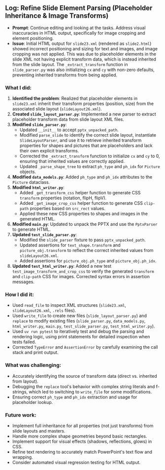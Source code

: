 ## Log: Refine Slide Element Parsing (Placeholder Inheritance & Image Transforms)
- **Prompt**: Continue editing and looking at the tasks. Address visual inaccuracies in HTML output, specifically for image cropping and element positioning.
- **Issue**: Initial HTML output for `slide23.xml` (rendered as `slide2.html`) showed incorrect positioning and sizing for text and images, and image cropping was not applied. This was due to placeholder elements in the slide XML not having explicit transform data, which is instead inherited from the slide layout. The `_extract_transform` function in `slide_parser.py` was also initializing `cx` and `cy` with non-zero defaults, preventing inherited transforms from being applied.

### What I did:
1.  **Identified the problem**: Realized that placeholder elements in `slide23.xml` inherit their transform properties (position, size) from the associated slide layout (`slideLayout26.xml`).
2.  **Created `slide_layout_parser.py`**: Implemented a new parser to extract placeholder transform data from slide layout XML files.
3.  **Modified `slide_parser.py`**:
    *   Updated `__init__` to accept `pptx_unpacked_path`.
    *   Modified `parse_slide` to identify the correct slide layout, instantiate `SlideLayoutParser`, and use it to retrieve inherited transform properties for shapes and pictures that are placeholders and lack their own explicit transforms.
    *   Corrected the `_extract_transform` function to initialize `cx` and `cy` to 0, ensuring that inherited values are correctly applied.
    *   Updated `_parse_shape_tree` to extract `ph_type` and `ph_idx` for `Picture` objects.
4.  **Modified `data_models.py`**: Added `ph_type` and `ph_idx` attributes to the `Picture` dataclass.
5.  **Modified `html_writer.py`**:
    *   Added `_get_transform_css` helper function to generate CSS `transform` properties (rotation, flipH, flipV).
    *   Added `_get_image_crop_css` helper function to generate CSS `clip-path` properties based on `src_rect` values.
    *   Applied these new CSS properties to shapes and images in the generated HTML.
6.  **Modified `main.py`**: Updated to unpack the PPTX and use the `PptxParser` to generate HTML.
7.  **Updated `test_slide_parser.py`**:
    *   Modified the `slide_parser` fixture to pass `pptx_unpacked_path`.
    *   Updated assertions for `text_shape.transform` and `picture_obj.transform` to reflect the correct inherited values from `slideLayout26.xml`.
    *   Added assertions for `picture_obj.ph_type` and `picture_obj.ph_idx`.
8.  **Updated `test_html_writer.py`**: Added a new test `test_image_transform_and_crop_css` to verify the generated `transform` and `clip-path` CSS for images. Corrected syntax errors in assertion messages.

### How I did it:
-   Used `read_file` to inspect XML structures (`slide23.xml`, `slideLayout26.xml`, `.rels` files).
-   Used `write_file` to create new files (`slide_layout_parser.py`) and `replace` to modify existing files (`slide_parser.py`, `data_models.py`, `html_writer.py`, `main.py`, `test_slide_parser.py`, `test_html_writer.py`).
-   Used `uv run pytest` to iteratively test and debug the parsing and rendering logic, using print statements for detailed inspection when tests failed.
-   Corrected `TypeError` and `AssertionError` by carefully examining the call stack and print output.

### What was challenging:
-   Accurately identifying the source of transform data (direct vs. inherited from layout).
-   Debugging the `replace` tool's behavior with complex string literals and f-strings, which led to switching to `write_file` for some modifications.
-   Ensuring correct `ph_type` and `ph_idx` extraction and usage for placeholder lookup.

### Future work:
-   Implement full inheritance for all properties (not just transforms) from slide layouts and masters.
-   Handle more complex shape geometries beyond basic rectangles.
-   Implement support for visual effects (shadows, reflections, glows) in CSS.
-   Refine text rendering to accurately match PowerPoint's text flow and wrapping.
-   Consider automated visual regression testing for HTML output.
